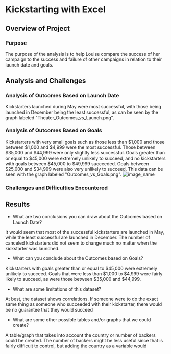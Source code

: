# Kickstarting with Excel

## Overview of Project

### Purpose
The purpose of the analysis is to help Louise compare the success of her campaign to the success and failure of other campaigns in relation to their launch date and goals.

## Analysis and Challenges

### Analysis of Outcomes Based on Launch Date
Kickstarters launched during May were most successful, with those being launched in December being the least successful, as can be seen by the graph labeled "Theater_Outcomes_vs_Launch.png".

### Analysis of Outcomes Based on Goals
Kickstarters with very small goals such as those less than $1,000 and those between $1,000 and $4,999 were the most successful. Those between $35,000 and $44,999 were only slightly less successful. Goals greater than or equal to $45,000 were extremely unlikely to succeed, and no kickstarters with goals between $45,000 to $49,999 succeeded. Goals between $25,000 and $34,999 were also very unlikely to succeed. This data can be seen with the graph labeled "Outcomes_vs_Goals.png". ![image_name](path/to/image_name.png)

### Challenges and Difficulties Encountered

## Results

- What are two conclusions you can draw about the Outcomes based on Launch Date?

It would seem that most of the successful kickstarters are launched in May, while the least successful are launched in December.
The number of canceled kickstarters did not seem to change much no matter when the kickstarter was launched.

- What can you conclude about the Outcomes based on Goals?

Kickstarters with goals greater than or equal to $45,000 were extremely unlikely to succeed. Goals that were less than $1,000 to $4,999 were fairly likely to succeed, as were those between $35,000 and $44,999.

- What are some limitations of this dataset?

At best, the dataset shows correlations. If someone were to do the exact same thing as someone who succeeded with their kickstarter, there would be no guarantee that they would succeed

- What are some other possible tables and/or graphs that we could create?

A table/graph that takes into account the country or number of backers could be created. The number of backers might be less useful since that is fairly difficult to control, but adding the country as a variable would 
